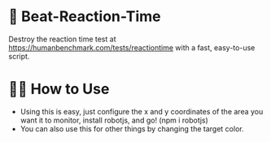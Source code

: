 # 💨 Beat-Reaction-Time
Destroy the reaction time test at https://humanbenchmark.com/tests/reactiontime with a fast, easy-to-use script.

# 🙋‍♀️ How to Use
* Using this is easy, just configure the x and y coordinates of the area you want it to monitor, install robotjs, and go! (npm i robotjs)
* You can also use this for other things by changing the target color.
